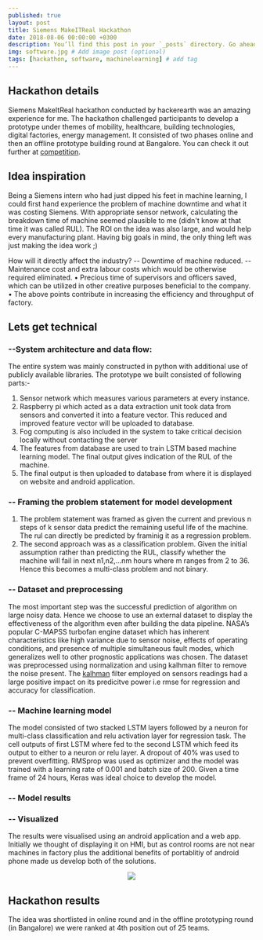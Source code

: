 ```yaml
---
published: true
layout: post
title: Siemens MakeITReal Hackathon
date: 2018-08-06 00:00:00 +0300
description: You’ll find this post in your `_posts` directory. Go ahead and edit it and re-build the site to see your changes. # Add post description (optional)
img: software.jpg # Add image post (optional)
tags: [hackathon, software, machinelearning] # add tag
---
```

## Hackathon details
Siemens MakeItReal hackathon conducted by hackerearth was an amazing experience for me. The hackathon challenged participants to develop a prototype under themes of mobility, healthcare, building technologies, digital factories, energy management. It consisted of two phases online and then an offline prototype building round at Bangalore. You can check it out further at [competition](https://www.hackerearth.com/sprints/makeitreal/).

## Idea inspiration
Being a Siemens intern who had just dipped his feet in machine learning, I could first hand experience the problem of machine downtime and what it was costing Siemens. With appropriate sensor network, calculating the breakdown time of machine seemed plausible to me (didn't know at that time it was called RUL). The ROI on the idea was also large, and would help every manufacturing plant. Having big goals in mind, the only thing left was just making the idea work ;)

How will it directly affect the industry?
-- Downtime of machine reduced.
-- Maintenance cost and extra labour costs which would be otherwise required eliminated.
• Precious time of supervisors and officers saved, which can be utilized in other creative purposes
beneficial to the company.
• The above points contribute in increasing the efficiency and throughput of factory.

## Lets get technical
### --System architecture and data flow:
The entire system was mainly constructed in python with additional use of publicly available libraries. The prototype we built consisted of following parts:-

1. Sensor network which measures various parameters at every instance. 
2. Raspberry pi which acted as a data extraction unit took data from sensors and converted it into a feature vector. This reduced and improved feature vector will be uploaded to database. 
3. Fog computing is also included in the system to take critical decision locally without contacting the server 
4. The features from database are used to train LSTM based machine learning model. The final output gives indication of the RUL of the machine. 
5. The final output is then uploaded to database from where it is displayed on website and android application.

### -- Framing the problem statement for model development
1. The problem statement was framed as given the current and previous n steps of k sensor data predict the remaining useful life of the machine. The rul can directly be predicted by framinig it as a regression problem.
2. The second approach was as a classification problem. Given the initial assumption rather than predicting the RUL, classify whether the machine will fail in next n1,n2,...nm hours where m ranges from 2 to 36. Hence this becomes a multi-class problem and not binary.

### -- Dataset and preprocessing
The most important step was the successful prediction of algorithm on large noisy data. Hence we choose to use an external dataset to display the effectiveness of the algorithm even after building the data pipeline. NASA’s popular C-MAPSS turbofan engine dataset which has inherent characteristics like high variance due to sensor noise, effects of operating conditions, and presence of multiple simultaneous fault modes, which generalizes well to other prognostic applications was chosen. The dataset was preprocessed using normalization and using kalhman filter to remove the noise present. The <u>kalhman</u> filter employed on sensors readings had a large positive impact on its predicitve power i.e rmse for regression and accuracy for classification.

### -- Machine learning model
The model consisted of two stacked LSTM layers followed by a neuron for multi-class classification and relu activation layer for regression task. The cell outputs of first LSTM where fed to the second LSTM which feed its output to either to a neuron or relu layer. A dropout of 40% was used to prevent overfitting. RMSprop was used as optimizer and the model was trained with a learning rate of 0.001 and batch size of 200. Given a time frame of 24 hours, Keras was ideal choice to develop the model. 

### -- Model results


### -- Visualized
The results were visualised using an android application and a web app. Initially we thought of displaying it on HMI, but as control rooms are not near machines in factory plus the additional benefits of portablitiy of android phone made us develop both of the solutions.

<!-- ![I and My friends]({{site.baseurl}}/assets/_images/pm1.png) -->
<p align="center">
<img src="../_images/pm1.png">                                                                    
</p>

## Hackathon results
The idea was shortlisted in online round and in the offline prototyping round (in Bangalore) we were ranked at 4th position out of 25 teams.